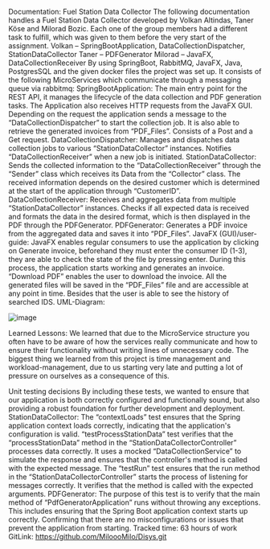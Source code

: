 Documentation: Fuel Station Data Collector
The following documentation handles a Fuel Station Data Collector developed by Volkan Altindas, Taner Köse and Milorad Bozic. Each one of the group members had a different task to fulfill, which was given to them before the very start of the assignment. 
Volkan – SpringBootApplication, DataCollectionDispatcher, StationDataCollector
Taner – PDFGenerator
Milorad – JavaFX, DataCollectionReceiver
By using SpringBoot, RabbitMQ, JavaFX, Java, PostgresSQL and the given docker files the project was set up. It consists of the following MicroServices which communicate through a messaging queue via rabbitmq:
SpringBootApplication: 
The main entry point for the REST API, it manages the lifecycle of the data collection and PDF generation tasks. The Application also receives HTTP requests from the JavaFX GUI. Depending on the request the application sends a message to the “DataCollectionDispatcher” to start the collection job. It is also able to retrieve the generated invoices from “PDF_Files”.
Consists of a Post and a Get request.
DataCollectionDispatcher:
Manages and dispatches data collection jobs to various “StationDataCollector” instances. Notifies “DataCollectionReceiver” when a new job is initiated. 
StationDataCollector: 
Sends the collected information to the “DataCollectionReceiver” through the “Sender” class which receives its Data from the “Collector” class. The received information depends on the desired customer which is determined at the start of the application through “CustomerID”.
DataCollectionReceiver:
Receives and aggregates data from multiple “StationDataCollector” instances. Checks if all expected data is received and formats the data in the desired format, which is then displayed in the PDF through the PDFGenerator.
PDFGenerator:
Generates a PDF invoice from the aggregated data and saves it into “PDF_Files”.
JavaFX (GUI)/user-guide:
JavaFX enables regular consumers to use the application by clicking on Generate invoice, beforehand they must enter the consumer ID (1-3), they are able to check the state of the file by pressing enter. During this process, the application starts working and generates an invoice. “Download PDF” enables the user to download the invoice. All the generated files will be saved in the “PDF_Files” file and are accessible at any point in time. Besides that the user is able to see the history of searched IDS.
UML-Diagram:

![image](https://github.com/MiloooMilo/Disys/assets/131277273/364ee6ce-fe08-4d8c-bd48-13a3112f5a88)
 
Learned Lessons:
We learned that due to the MicroService structure you often have to be aware of how the services really communicate and how to ensure their functionality without writing lines of unnecessary code.
The biggest thing we learned from this project is time management and workload-management, due to us starting very late and putting a lot of pressure on ourselves as a consequence of this.

Unit testing decisions
By including these tests, we wanted to ensure that our application is both correctly configured and functionally sound, but also providing a robust foundation for further development and deployment.
StationDataCollector: The “contextLoads” test ensures that the Spring application context loads correctly, indicating that the application's configuration is valid. “testProcessStationData” test verifies that the “processStationData” method in the “StationDataCollectorController” processes data correctly. It uses a mocked “DataCollectionService” to simulate the response and ensures that the controller's method is called with the expected message. The “testRun” test ensures that the run method in the “StationDataCollectorController” starts the process of listening for messages correctly. It verifies that the method is called with the expected arguments.
PDFGenerator: The purpose of this test is to verify that the main method of “PdfGeneratorApplication” runs without throwing any exceptions. This includes ensuring that the Spring Boot application context starts up correctly. Confirming that there are no misconfigurations or issues that prevent the application from starting.
Tracked time: 63 hours of work
GitLink: https://github.com/MiloooMilo/Disys.git
		

